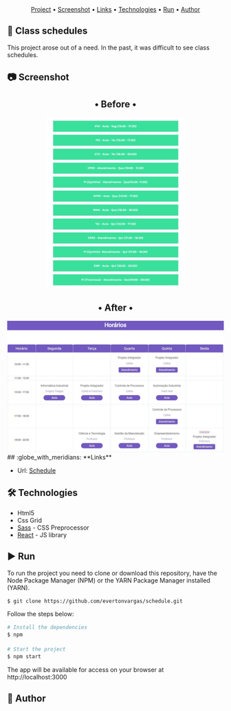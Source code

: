 <div align="center">
 <a href="#rocket-class-schedules">Project</a> •
 <a href="#camera-screenshot">Screenshot</a> •
 <a href="#globe_with_meridians-links">Links</a> •
 <a href="#hammer_and_wrench-technologies">Technologies</a> •
 <a href="#arrow_forward-run">Run</a> •
 <a href="#boy-author">Author</a>
 </div>

## :rocket: **Class schedules**

This project arose out of a need. In the past, it was difficult to see class schedules.

## :camera: **Screenshot**

<h2 align="center">• Before •</h2>
<div align="center">
<img src="images/before.JPG" alt="My website" height=400>
</div>

<h2 align="center">• After •</h2>
<div align="center">
<img src="images/after.JPG" alt="My website">
</div>
## :globe_with_meridians: **Links**

- Url: [Schedule](https://schedule-92nlxpvl5-evertonvargas.vercel.app/)

## :hammer_and_wrench: **Technologies**

- Html5
- Css Grid
- [Sass](https://sass-lang.com/) - CSS Preprocessor 
- [React](https://reactjs.org/) - JS library


## :arrow_forward: **Run**

To run the project you need to clone or download this repository, have the Node Package Manager (NPM) or the YARN Package Manager installed (YARN).

```bash
$ git clone https://github.com/evertonvargas/schedule.git
```

Follow the steps below:
```bash
# Install the dependencies
$ npm

# Start the project
$ npm start
```
The app will be available for access on your browser at http://localhost:3000
## :boy: **Author**

<a href="https://github.com/evertonvargas">
  <img style="border-radius: 50%;" src="https://avatars.githubusercontent.com/u/84715778?s=60&v=4" width="100px" alt=""/>
</a>
